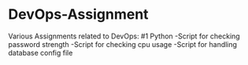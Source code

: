 # DevOps-Assignment
Various Assignments related to DevOps:
#1 Python
-Script for checking password strength
-Script for checking cpu usage
-Script for handling database config file
